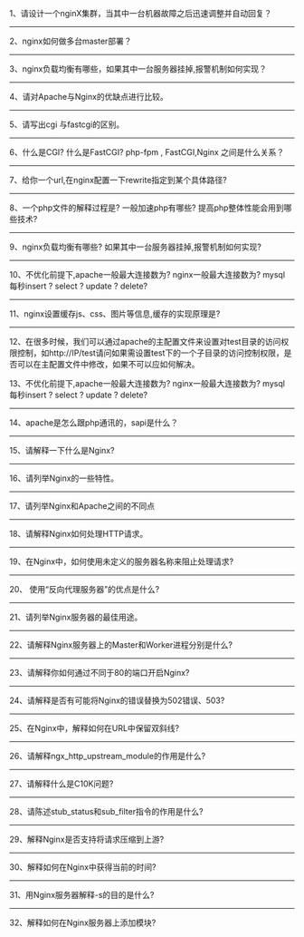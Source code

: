 1、请设计一个nginX集群，当其中一台机器故障之后迅速调整并自动回复？

---

2、nginx如何做多台master部署？

---

3、nginx负载均衡有哪些，如果其中一台服务器挂掉,报警机制如何实现？

---

4、请对Apache与Nginx的优缺点进行比较。

---

5、请写出cgi 与fastcgi的区别。

---

6、什么是CGI? 什么是FastCGI? php-fpm , FastCGI,Nginx 之间是什么关系？

---

7、给你一个url,在nginx配置一下rewrite指定到某个具体路径?

---

8、一个php文件的解释过程是? 一般加速php有哪些? 提高php整体性能会用到哪些技术?

---

9、nginx负载均衡有哪些? 如果其中一台服务器挂掉,报警机制如何实现?

---

10、不优化前提下,apache一般最大连接数为? nginx一般最大连接数为? mysql 每秒insert ? select ? update ? delete?

---

11、nginx设置缓存js、css、图片等信息,缓存的实现原理是?

---

12、在很多时候，我们可以通过apache的主配置文件来设置对test目录的访问权限控制，如http://IP/test请问如果需设置test下的一个子目录的访问控制权限，是否可以在主配置文件中修改，如果不可以应如何解决。

13、不优化前提下,apache一般最大连接数为? nginx一般最大连接数为? mysql 每秒insert ? select ? update ? delete?

---

14、apache是怎么跟php通讯的，sapi是什么？

---

15、请解释一下什么是Nginx?

---

16、请列举Nginx的一些特性。

---

17、请列举Nginx和Apache之间的不同点

---

18、请解释Nginx如何处理HTTP请求。

---

19、在Nginx中，如何使用未定义的服务器名称来阻止处理请求?

---

20、 使用“反向代理服务器”的优点是什么?

---

21、请列举Nginx服务器的最佳用途。

---

22、请解释Nginx服务器上的Master和Worker进程分别是什么?

---

23、请解释你如何通过不同于80的端口开启Nginx?

---

24、请解释是否有可能将Nginx的错误替换为502错误、503?

---

25、在Nginx中，解释如何在URL中保留双斜线?

---

26、请解释ngx_http_upstream_module的作用是什么?

---

27、请解释什么是C10K问题?

---

28、请陈述stub_status和sub_filter指令的作用是什么?

---

29、解释Nginx是否支持将请求压缩到上游?

---

30、解释如何在Nginx中获得当前的时间?

---

31、用Nginx服务器解释-s的目的是什么?

---

32、解释如何在Nginx服务器上添加模块?